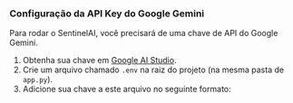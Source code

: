 ### Configuração da API Key do Google Gemini

Para rodar o SentinelAI, você precisará de uma chave de API do Google Gemini.
1. Obtenha sua chave em [Google AI Studio](https://aistudio.google.com/app/apikey).
2. Crie um arquivo chamado `.env` na raiz do projeto (na mesma pasta de `app.py`).
3. Adicione sua chave a este arquivo no seguinte formato: